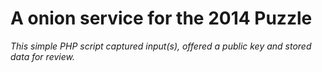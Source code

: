 # A onion service for the 2014 Puzzle
_This simple PHP script captured input(s), offered a public key and stored data for review._
